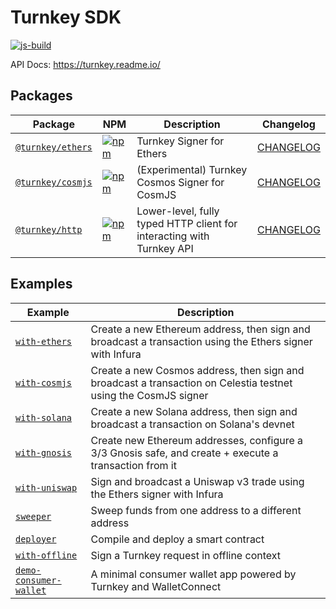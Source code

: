 # Turnkey SDK

[![js-build](https://github.com/tkhq/sdk/actions/workflows/js-build.yml/badge.svg)](https://github.com/tkhq/sdk/actions/workflows/js-build.yml)

API Docs: https://turnkey.readme.io/

## Packages

| Package                               | NPM                                                                                                                   | Description                                                           | Changelog                                  |
| ------------------------------------- | --------------------------------------------------------------------------------------------------------------------- | --------------------------------------------------------------------- | ------------------------------------------ |
| [`@turnkey/ethers`](/packages/ethers) | [![npm](https://img.shields.io/npm/v/@turnkey/ethers?color=%234C48FF)](https://www.npmjs.com/package/@turnkey/ethers) | Turnkey Signer for Ethers                                             | [CHANGELOG](/packages/ethers/CHANGELOG.md) |
| [`@turnkey/cosmjs`](/packages/cosmjs) | [![npm](https://img.shields.io/npm/v/@turnkey/cosmjs?color=%234C48FF)](https://www.npmjs.com/package/@turnkey/cosmjs) | (Experimental) Turnkey Cosmos Signer for CosmJS                       | [CHANGELOG](/packages/cosmjs/CHANGELOG.md) |
| [`@turnkey/http`](/packages/http)     | [![npm](https://img.shields.io/npm/v/@turnkey/http?color=%234C48FF)](https://www.npmjs.com/package/@turnkey/http)     | Lower-level, fully typed HTTP client for interacting with Turnkey API | [CHANGELOG](/packages/http/CHANGELOG.md)   |

## Examples

| Example                                                                | Description                                                                                                    |
| ---------------------------------------------------------------------- | -------------------------------------------------------------------------------------------------------------- |
| [`with-ethers`](/examples/with-ethers/)                                | Create a new Ethereum address, then sign and broadcast a transaction using the Ethers signer with Infura       |
| [`with-cosmjs`](/examples/with-cosmjs/)                                | Create a new Cosmos address, then sign and broadcast a transaction on Celestia testnet using the CosmJS signer |
| [`with-solana`](/examples/with-solana/)                                | Create a new Solana address, then sign and broadcast a transaction on Solana's devnet                          |
| [`with-gnosis`](/examples/with-gnosis/)                                | Create new Ethereum addresses, configure a 3/3 Gnosis safe, and create + execute a transaction from it         |
| [`with-uniswap`](/examples/with-uniswap/)                              | Sign and broadcast a Uniswap v3 trade using the Ethers signer with Infura                                      |
| [`sweeper`](/examples/sweeper/)                                        | Sweep funds from one address to a different address                                                            |
| [`deployer`](/examples/deployer/)                                      | Compile and deploy a smart contract                                                                            |
| [`with-offline`](/examples/with-offline/)                              | Sign a Turnkey request in offline context                                                                      |
| [`demo-consumer-wallet`](https://github.com/tkhq/demo-consumer-wallet) | A minimal consumer wallet app powered by Turnkey and WalletConnect                                             |
